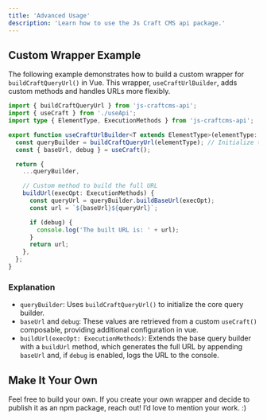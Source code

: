 ```yaml
---
title: 'Advanced Usage'
description: 'Learn how to use the Js Craft CMS api package.'
---
```


## Custom Wrapper Example

The following example demonstrates how to build a custom wrapper for `buildCraftQueryUrl()` in Vue. 
This wrapper, `useCraftUrlBuilder`, adds custom methods and handles URLs more flexibly.

```ts [useCraftUrlBuilder.ts]
import { buildCraftQueryUrl } from 'js-craftcms-api';
import { useCraft } from './useApi';
import type { ElementType, ExecutionMethods } from 'js-craftcms-api';

export function useCraftUrlBuilder<T extends ElementType>(elementType: T) {
  const queryBuilder = buildCraftQueryUrl(elementType); // Initialize the core builder
  const { baseUrl, debug } = useCraft();

  return {
    ...queryBuilder,

    // Custom method to build the full URL
    buildUrl(execOpt: ExecutionMethods) {
      const queryUrl = queryBuilder.buildBaseUrl(execOpt);
      const url = `${baseUrl}${queryUrl}`;

      if (debug) {
        console.log('The built URL is: ' + url);
      }
      return url;
    },
  };
}
```

### Explanation

- `queryBuilder`: Uses `buildCraftQueryUrl()` to initialize the core query builder.
- `baseUrl` and `debug`: These values are retrieved from a custom `useCraft()` composable, providing additional configuration in vue.
- `buildUrl(execOpt: ExecutionMethods)`: Extends the base query builder with a `buildUrl` method, which generates the full URL by appending `baseUrl` and, if `debug` is enabled, logs the URL to the console.

## Make It Your Own

Feel free to build your own. If you create your own wrapper and decide to publish it as an npm package, reach out! I’d love to mention your work. :)